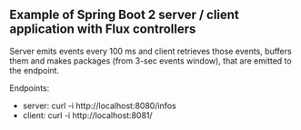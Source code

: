 Example of Spring Boot 2 server / client application with Flux controllers
-

Server emits events every 100 ms and client retrieves those events, buffers them and makes packages (from 3-sec events window), that are emitted to the endpoint.

Endpoints:

* server: curl -i http://localhost:8080/infos
* client: curl -i http://localhost:8081/